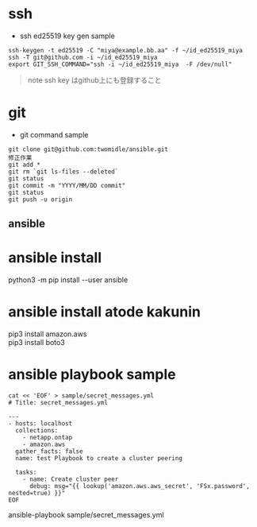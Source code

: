 
# ssh
* ssh ed25519 key gen sample
```{#lst:id python caption="ssh"}
ssh-keygen -t ed25519 -C "miya@example.bb.aa" -f ~/id_ed25519_miya
ssh -T git@github.com -i ~/id_ed25519_miya 
export GIT_SSH_COMMAND="ssh -i ~/id_ed25519_miya  -F /dev/null"
```
> note
> ssh key はgithub上にも登録すること

# git
* git command sample
```
git clone git@github.com:twomidle/ansible.git  
修正作業  
git add *  
git rm `git ls-files --deleted` 
git status  
git commit -m "YYYY/MM/DD commit"  
git status  
git push -u origin  
```

## ansible
# ansible install
python3 -m pip install --user ansible

# ansible install atode kakunin
pip3 install amazon.aws  
pip3 install boto3

# ansible playbook sample
```{#lst:id python caption="ssh"}
cat << 'EOF' > sample/secret_messages.yml 
# Title: secret_messages.yml 

---
- hosts: localhost
  collections:
    - netapp.ontap
    - amazon.aws
  gather_facts: false
  name: test Playbook to create a cluster peering

  tasks:
    - name: Create cluster peer
      debug: msg="{{ lookup('amazon.aws.aws_secret', 'FSx.password', nested=true) }}"
EOF
```

ansible-playbook sample/secret_messages.yml 
